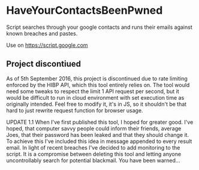 # HaveYourContactsBeenPwned
Script searches through your google contacts and runs their emails against known breaches and pastes.

Use on https://script.google.com

## Project discontiued
As of 5th September 2016, this project is discontinued due to rate limiting enforced by the HIBP API, which this tool entirely relies on. The tool would need some tweaks to respect the limit 1 API request per second, but it would be difficult to run in cloud environment with set execution time as originally intended. Feel free to modify it, it's in JS, so it shouldn't be that hard to just rewrite request function for browser usage.

UPDATE 1.1
When I've first published this tool, I hoped for greater good. I've hoped, that computer savvy people could inform their friends, average Joes, that their password has been leaked and that they should change it. To achieve this I've included this idea in message appended to every result email.
In light of recent breaches I've decided to add monitoring to the script. It is a compromise between deleting this tool and letting anyone uncontrollably search for potential blackmail.
You have been warned…